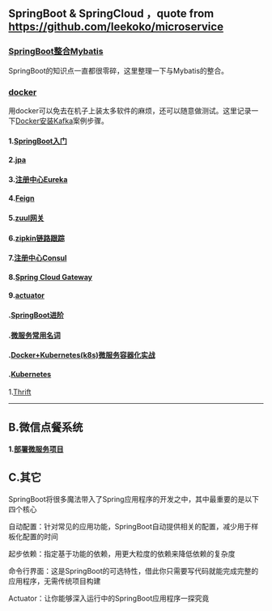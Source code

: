 
## SpringBoot & SpringCloud ，quote from https://github.com/leekoko/microservice

### [SpringBoot整合Mybatis](docs/SpringBoot-Mybatis.md)

SpringBoot的知识点一直都很零碎，这里整理一下与Mybatis的整合。

### [docker](docs/Docker.md)   

用docker可以免去在机子上装太多软件的麻烦，还可以随意做测试。这里记录一下[Docker安装Kafka](docs/docker-kafka.md)案例步骤。



#### 1.[SpringBoot入门](doc/springbootBasic.md)    

#### 2.[jpa](doc/springbootDB.md)  

#### 3.[注册中心Eureka](doc/Eureka.md)  

#### 4.[Feign](doc/feign.md)    

#### 5.[zuul网关](doc/zuul.md)  

#### 6.[zipkin链路跟踪](doc/zipkin.md)  

#### 7.[注册中心Consul](doc/consul.md)  

#### 8.[Spring Cloud Gateway](doc/springCloudGateway.md)  

#### 9.[actuator](doc/actuator.md)  




#### .[SpringBoot进阶](doc/springBootProgress.md)  

#### .[微服务常用名词](doc/commonWord.md)  

#### .[Docker+Kubernetes(k8s)微服务容器化实战](doc/dockerK8s.md)  

#### .[Kubernetes](doc/Kubernetes.md)  

1.[Thrift](doc/thrift.md)  

---

## B.微信点餐系统   

#### 1.[部署微服务项目](doc/order/deploy.md)


## C.其它 
#### 

SpringBoot将很多魔法带入了Spring应用程序的开发之中，其中最重要的是以下四个核心

自动配置：针对常见的应用功能，SpringBoot自动提供相关的配置，减少用于样板化配置的时间

起步依赖：指定基于功能的依赖，用更大粒度的依赖来降低依赖的复杂度

命令行界面：这是SpringBoot的可选特性，借此你只需要写代码就能完成完整的应用程序，无需传统项目构建

Actuator：让你能够深入运行中的SpringBoot应用程序一探究竟



#### 





